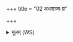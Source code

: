 +++
title = "02 अधराञ्चः प्र"

+++
<details><summary>मूलम् (WS)</summary>

अधराञ्चः प्र प्लवन्तां छिन्ना नौरिव बन्धनात् ।  
न सायकप्रणुत्तानां पुनरस्ति निवर्त्तनम् ॥ २ ॥
</details>